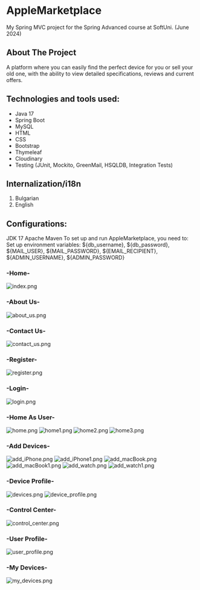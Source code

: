 # AppleMarketplace
My Spring MVC project for the Spring Advanced course at SoftUni. (June 2024)

## About The Project
A platform where you can easily find the perfect device for you or sell your old one, 
with the ability to view detailed specifications, reviews and current offers.

## Technologies and tools used:
- Java 17
- Spring Boot 
- MySQL
- HTML
- CSS
- Bootstrap
- Thymeleaf
- Cloudinary
- Testing (JUnit, Mockito, GreenMail, HSQLDB, Integration Tests)

## Internalization/i18n
1. Bulgarian
2. English

## Configurations:
JDK 17
Apache Maven 
To set up and run AppleMarketplace, you need to:
Set up environment variables:
${db_username}, ${db_password}, ${MAIL_USER}, ${MAIL_PASSWORD}, ${EMAIL_RECIPIENT}, ${ADMIN_USERNAME}, ${ADMIN_PASSWORD}

### -Home-
![index.png](projects/index.png)

### -About Us-
![about_us.png](projects/about_us.png)

### -Contact Us-
![contact_us.png](projects/contact_us.png)

### -Register-
![register.png](projects/register.png)

### -Login-
![login.png](projects/login.png)

### -Home As User-
![home.png](projects/home.png)
![home1.png](projects/home1.png)
![home2.png](projects/home2.png)
![home3.png](projects/home3.png)

### -Add Devices-
![add_iPhone.png](projects/add_iPhone.png)
![add_iPhone1.png](projects/add_iPhone1.png)
![add_macBook.png](projects/add_macBook.png)
![add_macBook1.png](projects/add_macBook1.png)
![add_watch.png](projects/add_watch.png)
![add_watch1.png](projects/add_watch1.png)

### -Device Profile-
![devices.png](projects/devices.png)
![device_profile.png](projects/device_profile.png)

### -Control Center-
![control_center.png](projects/control_center.png)

### -User Profile-
![user_profile.png](projects/user_profile.png)

### -My Devices-
![my_devices.png](projects/my_devices.png)
